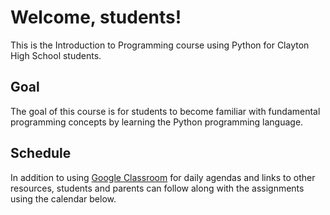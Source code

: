 # Welcome, students!

This is the Introduction to Programming course using Python for Clayton High School students.

## Goal

The goal of this course is for students to become familiar with fundamental programming concepts by learning the Python programming language.

## Schedule

In addition to using [Google Classroom](http://classroom.google.com) for daily agendas and links to other resources, students and parents can follow along with the assignments using the calendar below.